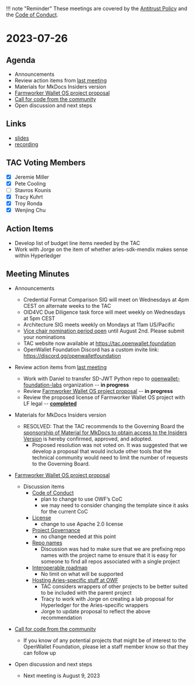 [//]: # (SPDX-License-Identifier: CC-BY-4.0)

!!! note "Reminder"
    These meetings are covered by the [Antitrust Policy](../governance/antitrust.md) and the [Code of Conduct](../governance/code-of-conduct.md).

# 2023-07-26

## Agenda
- Announcements
- Review action items from [last meeting](./2023-07-12.md#action-items)
- Materials for MkDocs Insiders version
- [Farmworker Wallet OS project proposal](https://github.com/openwallet-foundation/project-proposals/pull/10)
- [Call for code from the community](https://github.com/openwallet-foundation/project-proposals)
- Open discussion and next steps

## Links
- [slides](https://docs.google.com/presentation/d/1Hqo4GobtTtPAfh5qog8U80IquPkFnboug-dRRjtL2fI/edit?usp=sharing)
- [recording](https://zoom.us/rec/play/NDzdilmwIBmOT4bJWzwV9UDhFKKl7IITirFP36n4OPNu7Wocj-UcTxUShzBh3DM9QRK1pd4cCxxT0pdF.JsKe4q2AEqkPxrxw)

## TAC Voting Members

- [x] Jeremie Miller
- [x] Pete Cooling
- [ ] Stavros Kounis
- [x] Tracy Kuhrt
- [x] Troy Ronda
- [x] Wenjing Chu

## Action Items
- Develop list of budget line items needed by the TAC
- Work with Jorge on the item of whether aries-sdk-mendix makes sense within Hyperledger

## Meeting Minutes
- Announcements
    - Credential Format Comparison SIG will meet on Wednesdays at 4pm CEST on alternate weeks to the TAC
    - OID4VC Due Diligence task force will meet weekly on Wednesdays at 5pm CEST
    - Architecture SIG meets weekly on Mondays at 11am US/Pacific
    - [Vice chair nomination period open](https://lists.openwallet.foundation/g/TAC/message/66) until August 2nd. Please submit your nominations
    - TAC website now available at https://tac.openwallet.foundation
    - OpenWallet Foundation Discord has a custom invite link: https://discord.gg/openwalletfoundation

- Review action items from [last meeting](./2023-06-14.md#action-items)
    - Work with Daniel to transfer SD-JWT Python repo to [openwallet-foundation-labs](https://github.com/openwallet-foundation-labs) organization -- **in progress**
    - Review [Farmworker Wallet OS project proposal](https://github.com/openwallet-foundation/project-proposals/pull/10) -- **in progress**
    - Review the proposed license of Farmworker Wallet OS project with LF legal -- **[completed](https://github.com/openwallet-foundation/project-proposals/pull/10#discussion_r1267015989)**

- Materials for MkDocs Insiders version
    - RESOLVED: That the TAC recommends to the Governing Board the [sponsorship of Material for MkDocs to obtain access to the Insiders Version](https://squidfunk.github.io/mkdocs-material/insiders/) is hereby confirmed, approved, and adopted.
        - Proposed resolution was not voted on. It was suggested that we develop a proposal that would include other tools that the technical community would need to limit the number of requests to the Governing Board.

- [Farmworker Wallet OS project proposal](https://github.com/openwallet-foundation/project-proposals/pull/10)
    - Discussion items
        - [Code of Conduct](https://github.com/openwallet-foundation/project-proposals/pull/10#discussion_r1254770431)
            - plan to change to use OWF’s CoC
            - we may need to consider changing the template since it asks for the current CoC
        - [License](https://github.com/openwallet-foundation/project-proposals/pull/10#discussion_r1267015989)
            - change to use Apache 2.0 license
        - [Project Governance](https://github.com/openwallet-foundation/project-proposals/pull/10#discussion_r1254775939)
            - no change needed at this point
        - [Repo names](https://github.com/openwallet-foundation/project-proposals/pull/10#discussion_r1275025697)
            - Discussion was had to make sure that we are prefixing repo names with the project name to ensure that it is easy for someone to find all repos associated with a single project
        - [Interoperable roadmap](https://github.com/openwallet-foundation/project-proposals/pull/10#discussion_r1275035316)
            - No limit on what will be supported
        - [Hosting Aries-specific stuff at OWF](https://github.com/openwallet-foundation/project-proposals/pull/10#discussion_r1275028824)
            - TAC considers wrappers of other projects to be better suited to be included with the parent project
            - Tracy to work with Jorge on creating a lab proposal for Hyperledger for the Aries-specific wrappers
            - Jorge to update proposal to reflect the above recommendation


- [Call for code from the community](https://github.com/openwallet-foundation/project-proposals)
    - If you know of any potential projects that might be of interest to the OpenWallet Foundation, please let a staff member know so  that they can follow up

- Open discussion and next steps
    - Next meeting is August 9, 2023
